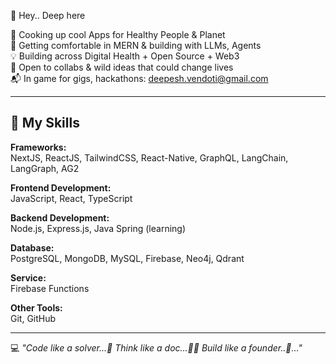<!---
Deepesh-vendoti/Deepesh-vendoti is a ✨ special ✨ repository because its `README.md` (this file) appears on your GitHub profile.
You can click the Preview link to take a look at your changes.
--->
👋 Hey.. Deep here

👀 Cooking up cool Apps for Healthy People & Planet  
🌱 Getting comfortable in MERN & building with LLMs, Agents  
💡 Building across Digital Health + Open Source + Web3  
🤝 Open to collabs & wild ideas that could change lives  
📬 In game for gigs, hackathons: deepesh.vendoti@gmail.com

---

## 🚀 My Skills  

**Frameworks:**  
NextJS, ReactJS, TailwindCSS, React-Native, GraphQL, LangChain, LangGraph, AG2  

**Frontend Development:**  
JavaScript, React, TypeScript  

**Backend Development:**  
Node.js, Express.js, Java Spring (learning)  

**Database:**  
PostgreSQL, MongoDB, MySQL, Firebase, Neo4j, Qdrant  

**Service:**  
Firebase Functions  

**Other Tools:**  
Git, GitHub  

---

💻 *"Code like a solver...📄 Think like a doc...👨‍⚕️ Build like a founder..🚀..."*
